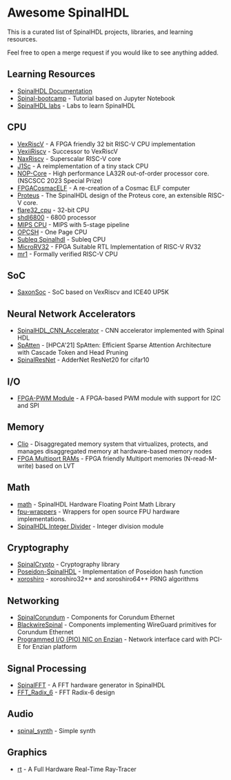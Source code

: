 # Awesome SpinalHDL
This is a curated list of SpinalHDL projects, libraries, and learning resources.

Feel free to open a merge request if you would like to see anything added.

## Learning Resources
* [SpinalHDL Documentation](https://spinalhdl.github.io/SpinalDoc-RTD/master/index.html)
* [Spinal-bootcamp](https://github.com/jijingg/Spinal-bootcamp) - Tutorial based on Jupyter Notebook
* [SpinalHDL labs](https://github.com/SpinalHDL/SpinalWorkshop) - Labs to learn SpinalHDL

## CPU
* [VexRiscV](https://github.com/SpinalHDL/VexRiscv) - A FPGA friendly 32 bit RISC-V CPU implementation
* [VexiiRiscv](https://github.com/SpinalHDL/VexiiRiscv) - Successor to VexRiscV
* [NaxRiscv](https://github.com/SpinalHDL/NaxRiscv) - Superscalar RISC-V core
* [J1Sc](https://github.com/SteffenReith/J1Sc) - A reimplementation of a tiny stack CPU
* [NOP-Core](https://github.com/NOP-Processor/NOP-Core) - High performance LA32R out-of-order processor core. (NSCSCC 2023 Special Prize)
* [FPGACosmacELF](https://github.com/wel97459/FPGACosmacELF) - A re-creation of a Cosmac ELF computer
* [Proteus](https://github.com/proteus-core/proteus) - The SpinalHDL design of the Proteus core, an extensible RISC-V core.
* [flare32_cpu](https://github.com/fl4shk/flare32_cpu) - 32-bit CPU
* [shdl6800](https://github.com/GuzTech/shdl6800) - 6800 processor
* [MIPS CPU](https://github.com/dhy2000/spinalhdl-mips-cpu) - MIPS with 5-stage pipeline
* [OPCSH](https://github.com/riktw/OPCSH) - One Page CPU
* [Subleq Spinalhdl](https://github.com/stopnoanime/subleq-spinalhdl) - Subleq CPU
* [MicroRV32](https://github.com/agra-uni-bremen/microrv32) - FPGA Suitable RTL Implementation of RISC-V RV32
* [mr1](https://github.com/tomverbeure/mr1) - Formally verified RISC-V CPU

## SoC
* [SaxonSoc](https://github.com/SpinalHDL/SaxonSoc) - SoC based on VexRiscv and ICE40 UP5K

## Neural Network Accelerators
* [SpinalHDL\_CNN\_Accelerator](https://github.com/19801201/SpinalHDL_CNN_Accelerator) -  CNN accelerator implemented with Spinal HDL
* [SpAtten](https://github.com/mit-han-lab/spatten-llm) -  [HPCA'21] SpAtten: Efficient Sparse Attention Architecture with Cascade Token and Head Pruning
* [SpinalResNet](https://github.com/yportne13/SpinalResNet) - AdderNet ResNet20 for cifar10

## I/O
* [FPGA-PWM Module](https://github.com/Ncerzzk/FPGA-PWM) -  A FPGA-based PWM module with support for I2C and SPI

## Memory
* [Clio](https://github.com/WukLab/Clio) - Disaggregated memory system that virtualizes, protects, and manages disaggregated memory at hardware-based memory nodes
* [FPGA Multiport RAMs](https://github.com/voldemoriarty/fpga-mprams) - FPGA friendly Multiport memories (N-read-M-write) based on LVT

## Math
* [math](https://github.com/tomverbeure/math) - SpinalHDL Hardware Floating Point Math Library
* [fpu-wrappers](https://github.com/jiegec/fpu-wrappers) -  Wrappers for open source FPU hardware implementations.
* [SpinalHDL Integer Divider](https://github.com/janschiefer/SpinalHDLIntegerDivider) - Integer division module

## Cryptography
* [SpinalCrypto](https://github.com/SpinalHDL/SpinalCrypto) - Cryptography library
* [Poseidon-SpinalHDL](https://github.com/datenlord/poseidon-spinal) - Implementation of Poseidon hash function
* [xoroshiro](https://github.com/ZiCog/xoroshiro) - xoroshiro32++ and xoroshiro64++ PRNG algorithms

## Networking
* [SpinalCorundum](https://github.com/brightai-nl/SpinalCorundum) - Components for Corundum Ethernet
* [BlackwireSpinal](https://github.com/brightai-nl/BlackwireSpinal) - Components implementing WireGuard primitives for Corundum Ethernet
* [Programmed I/O (PIO) NIC on Enzian](https://github.com/KireinaHoro/enzian-pio-nic) - Network interface card with PCI-E for Enzian platform

## Signal Processing
* [SpinalFFT](https://github.com/wswslzp/SpinalFFT) - A FFT hardware generator in SpinalHDL
* [FFT\_Radix\_6](https://github.com/QiaoHui7/FFT_Radix_6/tree/main) -  FFT Radix-6 design

## Audio
* [spinal\_synth](https://github.com/lawrie/spinal_synth) - Simple synth

## Graphics
* [rt](https://github.com/tomverbeure/rt) - A Full Hardware Real-Time Ray-Tracer
